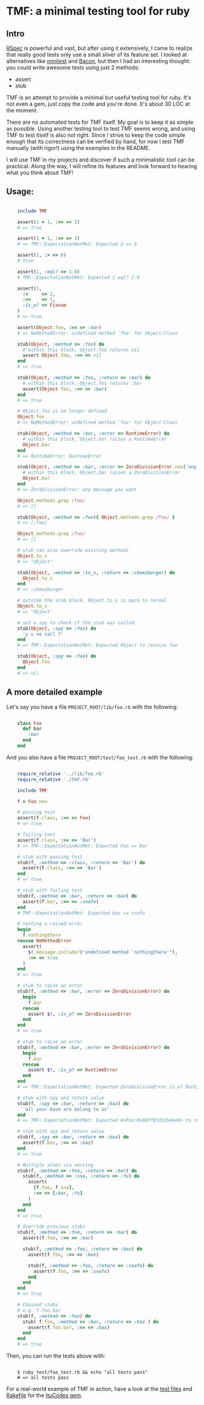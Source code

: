 # TMF: a minimal testing tool for ruby

## Intro

[RSpec][1] is powerful and vast, but after using it extensively, I came to realize that really good tests only use a small sliver of its feature set. I looked at alternatives like [minitest][2] and [Bacon][3], but then I had an interesting thought: you could write awesome tests using just 2 methods:

* assert
* stub

TMF is an attempt to provide a minimal but useful testing tool for ruby. It's not even a gem, just copy the code and you're done. It's about 30 LOC at the moment.

There are no automated tests for TMF itself. My goal is to keep it as simple as possible. Using another testing tool to test TMF seems wrong, and using TMF to test itself is also not right. Since I strive to keep the code simple enough that its correctness can be verified by hand, for now I test TMF manually (with rigor!) using the examples in the README.

I will use TMF in my projects and discover if such a minimalistic tool can be practical. Along the way, I will refine its features and look forward to hearing what you think about TMF!

## Usage:

```ruby

    include TMF

    assert(1 + 1, :== => 2)
    # => true

    assert(1 + 1, :== => 3)
    # => TMF::ExpectationNotMet: Expected 2 == 3

    assert(1, :> => 0)
    # true

    assert(1, :eql? => 1.0)
    # TMF::ExpectationNotMet: Expected 1 eql? 1.0

    assert(1,
      :<     => 2,
      :>=    => 1,
      :is_a? => Fixnum
    )
    # => true

    assert(Object.foo, :== => :bar)
    # => NoMethodError: undefined method `foo' for Object:Class

    stub(Object, :method => :foo) do
      # within this block, Object.foo returns nil
      assert Object.foo, :== => nil
    end
    # => true

    stub(Object, :method => :foo, :return => :bar) do
      # within this block, Object.foo returns :bar
      assert(Object.foo, :== => :bar)
    end
    # => true

    # Object.foo is no longer defined
    Object.foo
    # => NoMethodError: undefined method `foo' for Object:Class

    stub(Object, :method => :bar, :error => RuntimeError) do
      # within this block, Object.bar raises a RuntimeError
      Object.bar
    end
    # => RuntimeError: RuntimeError

    stub(Object, :method => :bar, :error => ZeroDivisionError.new('any message you want')) do
      # within this block, Object.bar raises a ZeroDivisionError
      Object.bar
    end
    # => ZeroDivisionError: any message you want

    Object.methods.grep /foo/
    # => []

    stub(Object, :method => :foo){ Object.methods.grep /foo/ }
    # => [:foo]

    Object.methods.grep /foo/
    # => []

    # stub can also override existing methods
    Object.to_s
    # => "Object"

    stub(Object, :method => :to_s, :return => :cheezburger) do
      Object.to_s
    end
    # => :cheezburger

    # outside the stub block, Object.to_s is back to normal
    Object.to_s
    # => "Object"

    # set a spy to check if the stub was called
    stub(Object, :spy => :foo) do
      'y u no call ?'
    end
    # => TMF::ExpectationNotMet: Expected Object to receive foo

    stub(Object, :spy => :foo) do
      Object.foo
    end
    # => nil
```

## A more detailed example

Let's say you have a file `PROJECT_ROOT/lib/foo.rb` with the following:

```ruby

    class Foo
      def bar
        :bar
      end
    end
```

And you also have a file `PROJECT_ROOT/test/foo_test.rb` with the following:

```ruby

    require_relative '../lib/foo.rb'
    require_relative './tmf.rb'

    include TMF

    f = Foo.new

    # passing test
    assert(f.class, :== => Foo)
    # => true

    # failing test
    assert(f.class, :== => 'Bar')
    # => TMF::ExpectationNotMet: Expected Foo == Bar

    # stub with passing test
    stub(f, :method => :class, :return => 'Bar') do
      assert(f.class, :== => 'Bar')
    end
    # => true

    # stub with failing test
    stub(f, :method => :bar, :return => :baz) do
      assert(f.bar, :== => :snafu)
    end
    # TMF::ExpectationNotMet: Expected baz == snafu

    # testing a raised error
    begin
      f.nothingthere
    rescue NoMethodError
      assert(
        $!.message.include?("undefined method `nothingthere'"),
        :== => true
      )
    end
    # => true

    # stub to raise an error
    stub(f, :method => :bar, :error => ZeroDivisionError) do
      begin
        f.bar
      rescue
        assert $!, :is_a? => ZeroDivisionError
      end
    end
    # => true

    # stub to raise an error
    stub(f, :method => :bar, :error => ZeroDivisionError) do
      begin
        f.bar
      rescue
        assert $!, :is_a? => RuntimeError
      end
    end
    # => TMF::ExpectationNotMet: Expected ZeroDivisionError is_a? RuntimeError

    # stub with spy and return value
    stub(f, :spy => :bar, :return => :baz) do
      'all your base are belong to us'
    end
    # => TMF::ExpectationNotMet: Expected #<Foo:0x007f85331b4ee0> to receive bar

    # stub with spy and return value
    stub(f, :spy => :bar, :return => :baz) do
      assert(f.bar, :== => :baz)
    end
    # => true

    # Multiple stubs via nesting
    stub(f, :method => :foo, :return => :bar) do
      stub(f, :method => :sna, :return => :fu) do
        assert(
          [f.foo, f.sna],
          :== => [:bar, :fu]
        )
      end
    end
    # => true

    # Override previous stubs
    stub(f, :method => :foo, :return => :bar) do
      assert(f.foo, :== => :bar)

      stub(f, :method => :foo, :return => :baz) do
        assert(f.foo, :== => :baz)

        stub(f, :method => :foo, :return => :snafu) do
          assert(f.foo, :== => :snafu)
        end
      end
    end
    # => true

    # Chained stubs
    # e.g. f.foo.bar
    stub(f, :method => :foo) do
      stub( f.foo, :method => :bar, :return => :baz ) do
        assert(f.foo.bar, :== => :baz)
      end
    end
    # => true
```

Then, you can run the tests above with:

```shell

    $ ruby test/foo_test.rb && echo "all tests pass"
    # => all tests pass
```

For a real-world example of TMF in action, have a look at the [test files][4] and [Rakefile][5] for the [ItuCodes gem][6].

[1]: https://www.relishapp.com/rspec
[2]: http://docs.seattlerb.org/minitest/
[3]: https://github.com/chneukirchen/bacon
[4]: https://github.com/bowsersenior/itu_codes/tree/master/test
[5]: https://github.com/bowsersenior/itu_codes/blob/master/Rakefile
[6]: https://github.com/bowsersenior/itu_codes